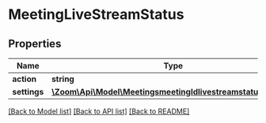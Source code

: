 # MeetingLiveStreamStatus

## Properties
Name | Type | Description | Notes
------------ | ------------- | ------------- | -------------
**action** | **string** | Action. | [optional] 
**settings** | [**\Zoom\Api\Model\MeetingsmeetingIdlivestreamstatusSettings**](MeetingsmeetingIdlivestreamstatusSettings.md) |  | [optional] 

[[Back to Model list]](../README.md#documentation-for-models) [[Back to API list]](../README.md#documentation-for-api-endpoints) [[Back to README]](../README.md)


